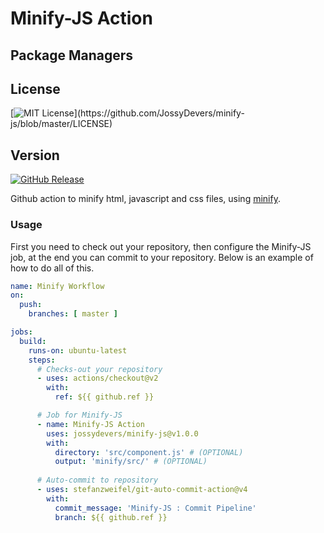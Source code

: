 # Minify-JS Action

## Package Managers

## License
[![MIT License](https://img.shields.io/apm/l/atomic-design-ui.svg?)](https://github.com/JossyDevers/minify-js/blob/master/LICENSE) 

## Version
[![GitHub Release](https://img.shields.io/github/v/release/jossydevers/minify-js)]()

Github action to minify html, javascript and css files, using [minify](https://www.npmjs.com/package/minify).

### Usage
First you need to check out your repository, then configure the Minify-JS job, at the end you can commit to your repository.
Below is an example of how to do all of this.

```yaml
name: Minify Workflow
on:
  push:
    branches: [ master ]

jobs:
  build:
    runs-on: ubuntu-latest
    steps:
      # Checks-out your repository
      - uses: actions/checkout@v2
        with:
          ref: ${{ github.ref }}

      # Job for Minify-JS
      - name: Minify-JS Action
        uses: jossydevers/minify-js@v1.0.0
        with:
          directory: 'src/component.js' # (OPTIONAL)
          output: 'minify/src/' # (OPTIONAL)
          
      # Auto-commit to repository
      - uses: stefanzweifel/git-auto-commit-action@v4
        with:
          commit_message: 'Minify-JS : Commit Pipeline'
          branch: ${{ github.ref }}
```
